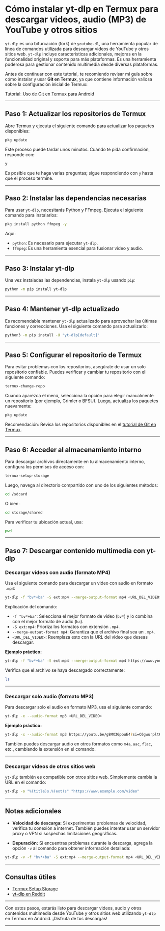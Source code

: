 # **Cómo instalar yt-dlp en Termux para descargar videos, audio (MP3) de YouTube y otros sitios**

`yt-dlp` es una bifurcación (fork) de `youtube-dl`, una herramienta popular de línea de comandos utilizada para descargar videos de YouTube y otros sitios web. `yt-dlp` incluye características adicionales, mejoras en la funcionalidad original y soporte para más plataformas. Es una herramienta poderosa para gestionar contenido multimedia desde diversas plataformas.

Antes de continuar con este tutorial, te recomiendo revisar mi guía sobre cómo instalar y usar **Git en Termux**, ya que contiene información valiosa sobre la configuración inicial de Termux:

[Tutorial: Uso de Git en Termux para Android](https://github.com/wachin/Instalar-git-en-Android-con-Termux)

---

## **Paso 1: Actualizar los repositorios de Termux**

Abre Termux y ejecuta el siguiente comando para actualizar los paquetes disponibles:

```bash
pkg update
```

Este proceso puede tardar unos minutos. Cuando te pida confirmación, responde con:

```bash
y
```

Es posible que te haga varias preguntas; sigue respondiendo con `y` hasta que el proceso termine.

---

## **Paso 2: Instalar las dependencias necesarias**

Para usar `yt-dlp`, necesitarás Python y FFmpeg. Ejecuta el siguiente comando para instalarlos:

```bash
pkg install python ffmpeg -y
```

Aquí:
- `python`: Es necesario para ejecutar `yt-dlp`.
- `ffmpeg`: Es una herramienta esencial para fusionar video y audio.

---

## **Paso 3: Instalar yt-dlp**

Una vez instaladas las dependencias, instala `yt-dlp` usando `pip`:

```bash
python -m pip install yt-dlp
```

---

## **Paso 4: Mantener yt-dlp actualizado**

Es recomendable mantener `yt-dlp` actualizado para aprovechar las últimas funciones y correcciones. Usa el siguiente comando para actualizarlo:

```bash
python3 -m pip install -U "yt-dlp[default]"
```

---

## **Paso 5: Configurar el repositorio de Termux**

Para evitar problemas con los repositorios, asegúrate de usar un solo repositorio confiable. Puedes verificar y cambiar tu repositorio con el siguiente comando:

```bash
termux-change-repo
```

Cuando aparezca el menú, selecciona la opción para elegir manualmente un repositorio (por ejemplo, Grimler o BFSU). Luego, actualiza los paquetes nuevamente:

```bash
pkg update
```

Recomendación: Revisa los repositorios disponibles en el [tutorial de Git en Termux](https://github.com/wachin/Instalar-git-en-Android-con-Termux).

---

## **Paso 6: Acceder al almacenamiento interno**

Para descargar archivos directamente en tu almacenamiento interno, configura los permisos de acceso con:

```bash
termux-setup-storage
```

Luego, navega al directorio compartido con uno de los siguientes métodos:

```bash
cd /sdcard
```

O bien:

```bash
cd storage/shared
```

Para verificar tu ubicación actual, usa:

```bash
pwd
```

---

## **Paso 7: Descargar contenido multimedia con yt-dlp**

### **Descargar videos con audio (formato MP4)**

Usa el siguiente comando para descargar un video con audio en formato `.mp4`:

```bash
yt-dlp -f "bv*+ba" -S ext:mp4 --merge-output-format mp4 <URL_DEL_VIDEO>
```

Explicación del comando:
- `-f "bv*+ba"`: Selecciona el mejor formato de video (`bv*`) y lo combina con el mejor formato de audio (`ba`).
- `-S ext:mp4`: Prioriza los formatos con extensión `.mp4`.
- `--merge-output-format mp4`: Garantiza que el archivo final sea un `.mp4`.
- `<URL_DEL_VIDEO>`: Reemplaza esto con la URL del video que deseas descargar.

**Ejemplo práctico:**

```bash
yt-dlp -f "bv*+ba" -S ext:mp4 --merge-output-format mp4 https://www.youtube.com/watch?v=example
```

Verifica que el archivo se haya descargado correctamente:

```bash
ls
```

---

### **Descargar solo audio (formato MP3)**

Para descargar solo el audio en formato MP3, usa el siguiente comando:

```bash
yt-dlp -x --audio-format mp3 <URL_DEL_VIDEO>
```

**Ejemplo práctico:**

```bash
yt-dlp -x --audio-format mp3 https://youtu.be/g8MX3GpouE4?si=C6gwurplt06fsBe0
```

También puedes descargar audio en otros formatos como `m4a`, `aac`, `flac`, etc., cambiando la extensión en el comando.

---

### **Descargar videos de otros sitios web**

`yt-dlp` también es compatible con otros sitios web. Simplemente cambia la URL en el comando:

```bash
yt-dlp -o "%(title)s.%(ext)s" "https://www.example.com/video"
```

---

## **Notas adicionales**

- **Velocidad de descarga:** Si experimentas problemas de velocidad, verifica tu conexión a internet. También puedes intentar usar un servidor proxy o VPN si sospechas limitaciones geográficas.
  
- **Depuración:** Si encuentras problemas durante la descarga, agrega la opción `-v` al comando para obtener información detallada:

```bash
yt-dlp -v -f "bv*+ba" -S ext:mp4 --merge-output-format mp4 <URL_DEL_VIDEO>
```

---

## **Consultas útiles**

- [Termux Setup Storage](https://wiki.termux.com/wiki/Termux-setup-storage)
- [yt-dlp en Reddit](https://www.reddit.com/r/youtubedl/comments/pr7ruk/ytdlp_on_termux/)

---

Con estos pasos, estarás listo para descargar videos, audio y otros contenidos multimedia desde YouTube y otros sitios web utilizando `yt-dlp` en Termux en Android. ¡Disfruta de tus descargas!

--- 


 
